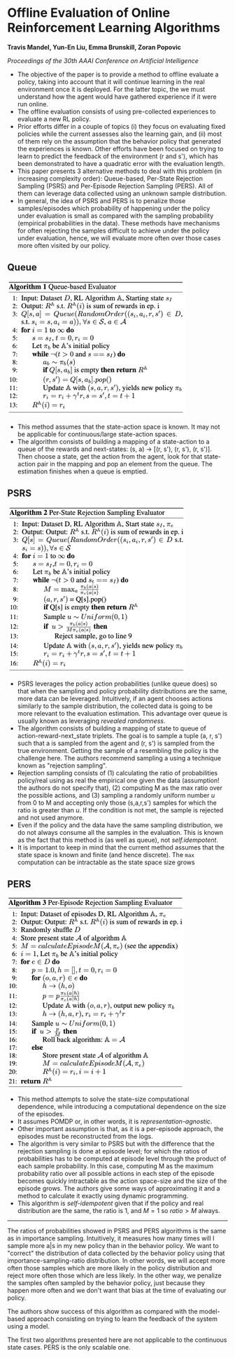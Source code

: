 # Offline Evaluation of Online Reinforcement Learning Algorithms

**Travis Mandel, Yun-En Liu, Emma Brunskill, Zoran Popovic**

*Proceedings of the 30th AAAI Conference on Artificial Intelligence*

- The objective of the paper is to provide a method to offline evaluate a policy, taking
  into account that it will continue learning in the real environment once it is
  deployed. For the latter topic, the we must understand how the agent would have
  gathered experience if it were run online.
- The offline evaluation consists of using pre-collected experiences to evaluate a new
  RL policy.
- Prior efforts differ in a couple of topics (i) they focus on evaluating fixed policies
  while the current assesses also the learning gain, and (ii) most of them rely on the
  assumption that the behavior policy that generated the experiences is known. Other
  efforts have been focused on trying to learn to predict the feedback of the
  environment (r and s'), which has been demonstrated to have a quadratic error with the
  evaluation length.
- This paper presents 3 alternative methods to deal with this problem (in increasing
  complexity order): Queue-based, Per-State Rejection Sampling (PSRS) and Per-Episode
  Rejection Sampling (PERS). All of them can leverage data collected using an unknown
  sample distribution.
- In general, the idea of PSRS and PERS is to penalize those samples/episodes which  probability of happening under the policy under evaluation is small as compared with the sampling probability (empirical probabilities in the data). These methods have mechanisms for often rejecting the samples difficult to achieve under the policy under evaluation, hence, we will evaluate more often over those cases more often visited by our policy.

## Queue
![](./Offline&#32;Evaluation&#32;of&#32;Online&#32;Reinforcement&#32;Learning&#32;Algorithms/queue.png)
- This method assumes that the state-action space is known. It may not be applicable
  for continuous/large state-action spaces.
- The algorithm consists of building a mapping of a state-action to a queue of the
  rewards and next-states: (s, a) -> [(r, s'), (r, s'), (r, s')]. Then choose a state,
  get the action from the agent, look for that state-action pair in the mapping and
  pop an element from the queue. The estimation finishes when a queue is emptied.

## PSRS
![](./Offline&#32;Evaluation&#32;of&#32;Online&#32;Reinforcement&#32;Learning&#32;Algorithms/psrs.png)
- PSRS leverages the policy action probabilities (unlike queue does) so that when the sampling and policy probability distributions are the same, more data can be leveraged. Intuitively, if an agent chooses actions similarly to the sample distribution, the collected data is going to be more relevant to the evaluation estimation. This advantage over queue is usually known as leveraging *revealed randomness*.
- The algorithm consists of building a mapping of state to queue of action-reward-next_state triplets. The goal is to sample a tuple (a, r, s') such that a is sampled from the agent and (r, s') is sampled from the true environment. Getting the sample of a resembling the policy is the challenge here. The authors recommend sampling a using a technique known as "rejection sampling".
- Rejection sampling consists of (1) calculating the ratio of probabilities policy/real using as real the empirical one given the data (assumption! the authors do not specify that), (2) computing M as the max ratio over the possible actions, and (3) sampling a randomly uniform number $u$ from 0 to M and accepting only those (s,a,r,s') samples for which the ratio is greater than $u$. If the condition is not met, the sample is rejected and not used anymore.
- Even if the policy and the data have the same sampling distribution, we do not always consume all the samples in the evaluation. This is known as the fact that this method is (as well as queue), not *self.idempotent*.
- It is important to keep in mind that the current method assumes that the state space is known and finite (and hence discrete). The `max` computation can be intractable as the state space size grows

## PERS
![](Offline&#32;Evaluation&#32;of&#32;Online&#32;Reinforcement&#32;Learning&#32;Algorithms/pers.png)
- This method attempts to solve the state-size computational dependence, while introducing a computational dependence on the size of the episodes.
- It assumes POMDP or, in other words, it is *representation-agnostic*.
- Other important assumption is that, as it is a per-episode approach, the episodes must be reconstructed from the logs.
- The algorithm is very similar to PSRS but with the difference that the rejection sampling is done at episode level; for which the ratios of probabilities has to be computed at episode level through the product of each sample probability. In this case, computing M as the maximum probability ratio over all possible actions in each step of the episode becomes quickly intractable as the action space-size and the size of the episode grows. The authors give some ways of approximating it and a method to calculate it exactly using dynamic programming.
- This algorithm is *self-idempotent* given that if the policy and real distribution are the same, the ratio is 1, and $M=1$ so $ratio > M$ always.

________
The ratios of probabilities showed in PSRS and PERS algorithms is the same as in importance sampling. Intuitively, it measures how many times will I sample more a|s in my new policy than in the behavior policy. We want to "correct" the distribution of data collected by the behavior policy using that importance-sampling-ratio distribution. In other words, we will accept more often those samples which are more likely in the policy distribution and reject more often those which are less likely. In the other way, we penalize the samples often sampled by the behavior policy, just because they happen more often and we don't want that bias at the time of evaluating our policy.

The authors show success of this algorithm as compared with the model-based approach consisting on trying to learn the feedback of the system using a model.

The first two algorithms presented here are not applicable to the continuous state cases. PERS is the only scalable one.